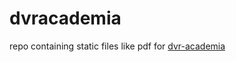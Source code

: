 # dvracademia
repo containing static files like pdf for [dvr-academia](dvracademia.pythonanywhere.com) 
